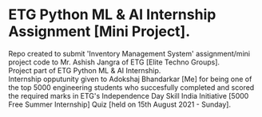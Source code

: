 # ETG Python ML &amp; AI Internship Assignment [Mini Project].

Repo created to submit 'Inventory Management System' assignment/mini project code to Mr. Ashish Jangra of ETG [Elite Techno Groups].<br />
Project part of ETG Python ML & AI Internship.<br />
Internship opputunity given to Adokshaj Bhandarkar [Me] for being one of the top 5000 engineering students who succesfully completed and scored the required marks in ETG's Independence Day Skill India Initiative [5000 Free Summer Internship] Quiz [held on 15th August 2021 - Sunday].  
